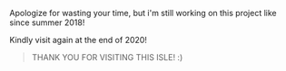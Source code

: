 Apologize for wasting your time, but i'm still working on this project like since summer 2018!

Kindly visit again at the end of 2020!

> THANK YOU FOR VISITING THIS ISLE! :)